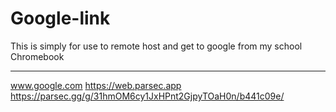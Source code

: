 # Google-link
This is simply for use to remote host and get to google from my school Chromebook


---
www.google.com
https://web.parsec.app
https://parsec.gg/g/31hmOM6cy1JxHPnt2GjpyTOaH0n/b441c09e/
